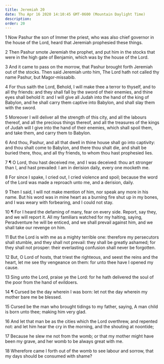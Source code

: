 ```yaml
---
title: Jeremiah 20
date: Thu Apr 16 2020 14:10:45 GMT-0600 (Mountain Daylight Time)
description: 
order: 20
---
```


<p>
  1 Now Pashur the son of Immer the priest, who was also chief governor in the
  house of the Lord, heard that Jeremiah prophesied these things.
</p>
<p>
  2 Then Pashur smote Jeremiah the prophet, and put him in the stocks that were
  in the high gate of Benjamin, which was by the house of the Lord.
</p>
<p>
  3 And it came to pass on the morrow, that Pashur brought forth Jeremiah out of
  the stocks. Then said Jeremiah unto him, The Lord hath not called thy name
  Pashur, but Magor-missabib.
</p>
<p>
  4 For thus saith the Lord, Behold, I will make thee a terror to thyself, and
  to all thy friends: and they shall fall by the sword of their enemies, and
  thine eyes shall behold it: and I will give all Judah into the hand of the
  king of Babylon, and he shall carry them captive into Babylon, and shall slay
  them with the sword.
</p>
<p>
  5 Moreover I will deliver all the strength of this city, and all the labours
  thereof, and all the precious things thereof, and all the treasures of the
  kings of Judah will I give into the hand of their enemies, which shall spoil
  them, and take them, and carry them to Babylon.
</p>
<p>
  6 And thou, Pashur, and all that dwell in thine house shall go into captivity:
  and thou shalt come to Babylon, and there thou shalt die, and shalt be buried
  there, thou, and all thy friends, to whom thou hast prophesied lies.
</p>
<p>
  7 &#xB6; O Lord, thou hast deceived me, and I was deceived: thou art stronger
  than I, and hast prevailed: I am in derision daily, every one mocketh me.
</p>
<p>
  8 For since I spake, I cried out, I cried violence and spoil; because the word
  of the Lord was made a reproach unto me, and a derision, daily.
</p>
<p>
  9 Then I said, I will not make mention of him, nor speak any more in his name.
  But his word was in mine heart as a burning fire shut up in my bones, and I
  was weary with forbearing, and I could not stay.
</p>
<p>
  10 &#xB6; For I heard the defaming of many, fear on every side. Report, say
  they, and we will report it. All my familiars watched for my halting, saying,
  Peradventure he will be enticed, and we shall prevail against him, and we
  shall take our revenge on him.
</p>
<p>
  11 But the Lord is with me as a mighty terrible one: therefore my persecutors
  shall stumble, and they shall not prevail: they shall be greatly ashamed; for
  they shall not prosper: their everlasting confusion shall never be forgotten.
</p>
<p>
  12 But, O Lord of hosts, that triest the righteous, and seest the reins and
  the heart, let me see thy vengeance on them: for unto thee have I opened my
  cause.
</p>
<p>
  13 Sing unto the Lord, praise ye the Lord: for he hath delivered the soul of
  the poor from the hand of evildoers.
</p>
<p>
  14 &#xB6; Cursed be the day wherein I was born: let not the day wherein my
  mother bare me be blessed.
</p>
<p>
  15 Cursed be the man who brought tidings to my father, saying, A man child is
  born unto thee; making him very glad.
</p>
<p>
  16 And let that man be as the cities which the Lord overthrew, and repented
  not: and let him hear the cry in the morning, and the shouting at noontide;
</p>
<p>
  17 Because he slew me not from the womb; or that my mother might have been my
  grave, and her womb to be always great with me.
</p>
<p>
  18 Wherefore came I forth out of the womb to see labour and sorrow, that my
  days should be consumed with shame?
</p>
